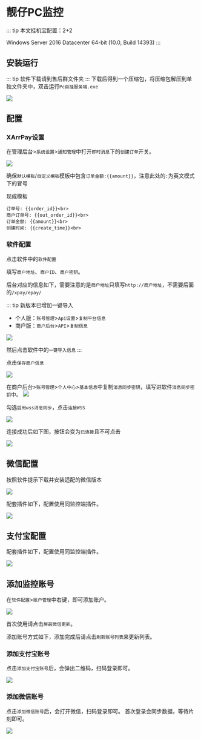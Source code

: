 
# 靓仔PC监控
::: tip
本文挂机宝配置：2+2

Windows Server 2016 Datacenter 64-bit (10.0, Build 14393)
:::
## 安装运行
::: tip
软件下载请到售后群文件夹
:::
下载后得到一个压缩包，将压缩包解压到单独文件夹中，双击运行`Pc自挂服务端.exe`

![](https://s2.loli.net/2025/04/01/cuRWkYGbDygBpos.png)
## 配置
### XArrPay设置
在管理后台>`系统设置`>`通知管理`中打开`即时消息`下的`创建订单`开关。

![](https://s2.loli.net/2025/04/01/8oFavrkHymTqiVI.png)

确保`默认模板`/`自定义模板`模板中包含`订单金额:{{amount}}`，注意此处的`:`为英文模式下的冒号

现成模板
```
订单号: {{order_id}}<br>
商户订单号: {{out_order_id}}<br>
订单金额: {{amount}}<br>
创建时间: {{create_time}}<br>
```
### 软件配置
点击软件中的`软件配置`

填写`商户地址`、`商户ID`、`商户密钥`。

后台对应的信息如下，需要注意的是`商户地址`只填写`http://商户地址`，不需要后面的`/xpay/epay/`

::: tip
新版本已增加一键导入
- 个人版：`账号管理`>`Api设置`>`复制平台信息`
- 商户版：`商户后台`>`API`>`复制信息`

![](https://s2.loli.net/2025/04/01/vEOhW1V2HCm7bqB.png)

然后点击软件中的`一键导入信息`
:::

点击`保存商户信息`

![](https://s2.loli.net/2025/04/01/9kucmOfCP2ToSiH.png)

在商户后台>`账号管理`>`个人中心`>`基本信息`中复制`消息同步密钥`，填写进软件`消息同步密钥`中。
![](https://s2.loli.net/2025/04/01/S7Jvo6RyWO3MAEl.png)

勾选`启用wss消息同步`，点击`连接WSS`

![](https://s2.loli.net/2025/04/01/PLpJwEOG1joT8mh.png)

连接成功后如下图，按钮会变为`已连接`且不可点击

![](https://s2.loli.net/2025/04/01/embf75QFnVSYGhD.png)
## 微信配置
按照软件提示下载并安装适配的微信版本

![](https://s2.loli.net/2025/04/01/CVjthfAecqYmisP.png)

配套插件如下，配置使用同监控端插件。

![](https://s2.loli.net/2025/04/01/qBcf6vORKGAVN8y.png)

## 支付宝配置
配套插件如下，配置使用同监控端插件。

![](https://s2.loli.net/2025/04/01/caqifBXnhNEwuK4.png)

## 添加监控账号
在`软件配置`>`账户管理`中右键，即可添加账户。

![](https://s2.loli.net/2025/04/01/8xmwvKfJQzoRM4Y.png)

首次使用请点击`屏蔽微信更新`。

添加账号方式如下，添加完成后请点击`刷新账号列表`来更新列表。

### 添加支付宝账号
点击`添加支付宝账号`后，会弹出二维码，扫码登录即可。

![](https://s2.loli.net/2025/04/01/1CsluFTXyqo48hn.png)

### 添加微信账号
点击`添加微信账号`后，会打开微信，扫码登录即可。
首次登录会同步数据，等待片刻即可。

![](https://s2.loli.net/2025/04/01/bfAKIQdM6UzT1wL.png)


